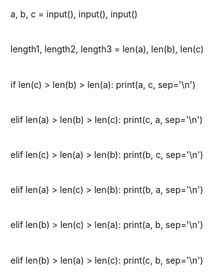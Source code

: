 # 
a, b, c = input(), input(), input()
# 
length1, length2, length3 = len(a), len(b), len(c)
# 
if len(c) > len(b) > len(a):
    print(a, c, sep='\n')
# 
elif len(a) > len(b) > len(c):
    print(c, a, sep='\n')
# 
elif len(c) > len(a) > len(b):
    print(b, c, sep='\n')
# 
elif len(a) > len(c) > len(b):
    print(b, a, sep='\n')
# 
elif len(b) > len(c) > len(a):
    print(a, b, sep='\n')
# 
elif len(b) > len(a) > len(c):
    print(c, b, sep='\n')
